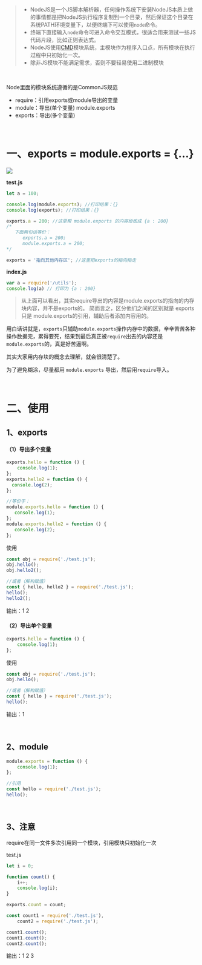 >- NodeJS是一个JS脚本解析器，任何操作系统下安装NodeJS本质上做的事情都是把NodeJS执行程序复制到一个目录，然后保证这个目录在系统PATH环境变量下，以便终端下可以使用`node`命令。
>- 终端下直接输入`node`命令可进入命令交互模式，很适合用来测试一些JS代码片段，比如正则表达式。
>- NodeJS使用[CMD](http://wiki.commonjs.org/)模块系统，主模块作为程序入口点，所有模块在执行过程中只初始化一次。
>- 除非JS模块不能满足需求，否则不要轻易使用二进制模块

<br>

Node里面的模块系统遵循的是CommonJS规范

- require：引用exports或module导出的变量
- module：导出(单个变量)  module.exports
- exports：导出(多个变量)

<br>

# 一、exports = module.exports = {...}

![](https://segmentfault.com/img/bVRMVd?w=596&h=166)

**test.js**
```js
let a = 100;

console.log(module.exports); //打印结果：{}
console.log(exports); //打印结果：{}

exports.a = 200; //这里帮 module.exports 的内容给改成 {a : 200}
/* 
   下面两句话等价：
      exports.a = 200;
      module.exports.a = 200;
*/

exports = '指向其他内存区'; //这里把exports的指向指走
```
**index.js**

```js
var a = require('/utils');
console.log(a) // 打印为 {a : 200} 
```

>从上面可以看出，其实require导出的内容是module.exports的指向的内存块内容，并不是exports的。
>简而言之，区分他们之间的区别就是 exports 只是 module.exports的引用，辅助后者添加内容用的。

用白话讲就是，`exports`只辅助`module.exports`操作内存中的数据，辛辛苦苦各种操作数据完，累得要死，结果到最后真正被`require`出去的内容还是`module.exports`的，真是好苦逼啊。

其实大家用内存块的概念去理解，就会很清楚了。

为了避免糊涂，尽量都用 `module.exports` 导出，然后用`require`导入。


<br>

# 二、使用

## 1、exports



#### （1）导出多个变量

```javascript
exports.hello = function () {
	console.log(1);
};
exports.hello2 = function () {
  console.log(2);
};

//等价于：
module.exports.hello = function () {
   console.log(1);
};
module.exports.hello2 = function () {
   console.log(2);
};
```

使用

```javascript
const obj = require('./test.js');
obj.hello();
obj.hello2();

//或者（解构赋值）
const { hello, hello2 } = require('./test.js');
hello();
hello2();
```

输出：1 2

#### （2）导出单个变量

```javascript
exports.hello = function () {
	console.log(1);
};
```

使用

```javascript
const obj = require('./test.js');
obj.hello();

//或者（解构赋值）
const { hello } = require('./test.js');
hello();
```

输出：1

<br>

## 2、module



```javascript
module.exports = function () {
    console.log(1);
};

//引用
const hello = require('./test.js');
hello();
```

<br>

## 3、注意
require在同一文件多次引用同一个模块，引用模块只初始化一次



test.js

```javascript
let i = 0;

function count() {
	i++;
	console.log(i);
}

exports.count = count;
```

```javascript
const count1 = require('./test.js'),
	count2 = require('./test.js');

count1.count();
count1.count();
count2.count();
```

输出：1 2 3
